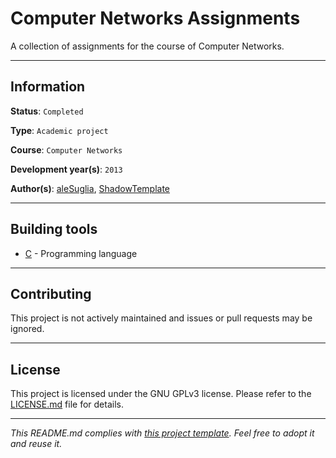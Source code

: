 # Computer Networks Assignments

A collection of assignments for the course of Computer Networks.

---
## Information

**Status**: `Completed`

**Type**: `Academic project`

**Course**: `Computer Networks`

**Development year(s)**: `2013`

**Author(s)**: [aleSuglia](https://github.com/aleSuglia), [ShadowTemplate](
https://github.com/ShadowTemplate)

---
## Building tools

* [C](https://www.iso.org/standard/29237.html) - Programming language

---
## Contributing

This project is not actively maintained and issues or pull requests may be 
ignored.

---
## License

This project is licensed under the GNU GPLv3 license.
Please refer to the [LICENSE.md](LICENSE.md) file for details.

---
*This README.md complies with [this project template](
https://github.com/ShadowTemplate/project-template). Feel free to adopt it
and reuse it.*
